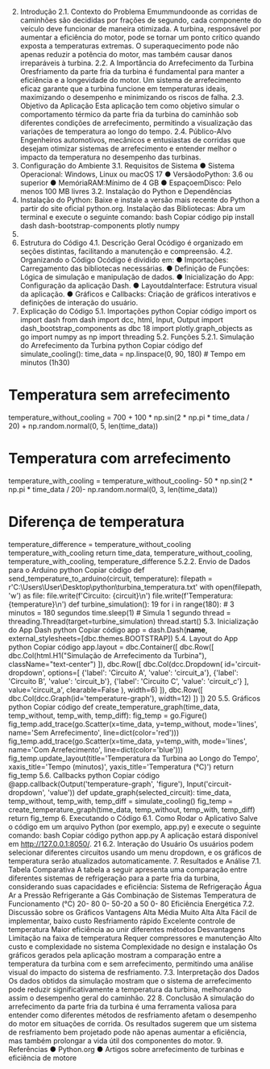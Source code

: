 
 2. Introdução
 2.1. Contexto do Problema
 Emummundoonde as corridas de caminhões são decididas por frações de segundo, cada
 componente do veículo deve funcionar de maneira otimizada. A turbina, responsável por
 aumentar a eficiência do motor, pode se tornar um ponto crítico quando exposta a temperaturas
 extremas. O superaquecimento pode não apenas reduzir a potência do motor, mas também
 causar danos irreparáveis à turbina.
 2.2. A Importância do Arrefecimento da Turbina
 Oresfriamento da parte fria da turbina é fundamental para manter a eficiência e a longevidade
 do motor. Um sistema de arrefecimento eficaz garante que a turbina funcione em temperaturas
 ideais, maximizando o desempenho e minimizando os riscos de falha.
 2.3. Objetivo da Aplicação
 Esta aplicação tem como objetivo simular o comportamento térmico da parte fria da turbina do
 caminhão sob diferentes condições de arrefecimento, permitindo a visualização das variações
 de temperatura ao longo do tempo.
 2.4. Público-Alvo
 Engenheiros automotivos, mecânicos e entusiastas de corridas que desejam otimizar sistemas
 de arrefecimento e entender melhor o impacto da temperatura no desempenho das turbinas.
 3. Configuração do Ambiente
 3.1. Requisitos de Sistema
 ● Sistema Operacional: Windows, Linux ou macOS
 17
● VersãodoPython: 3.6 ou superior
 ● MemóriaRAM:Mínimo de 4 GB
 ● EspaçoemDisco: Pelo menos 100 MB livres
 3.2. Instalação do Python e Dependências
 1. Instalação do Python: Baixe e instale a versão mais recente do Python a partir do site
 oficial python.org.
 Instalação das Bibliotecas: Abra um terminal e execute o seguinte comando:
 bash
 Copiar código
 pip install dash dash-bootstrap-components plotly numpy
 2.
 4. Estrutura do Código
 4.1. Descrição Geral
 Ocódigo é organizado em seções distintas, facilitando a manutenção e compreensão.
 4.2. Organizando o Código
 Ocódigo é dividido em:
 ● Importações: Carregamento das bibliotecas necessárias.
 ● Definição de Funções: Lógica de simulação e manipulação de dados.
 ● Inicialização do App: Configuração da aplicação Dash.
 ● LayoutdaInterface: Estrutura visual da aplicação.
 ● Gráficos e Callbacks: Criação de gráficos interativos e definições de interação do
 usuário.
 5. Explicação do Código
 5.1. Importações
 python
 Copiar código
 import os
 import dash
 from dash import dcc, html, Input, Output
 import dash_bootstrap_components as dbc
 18
import plotly.graph_objects as go
 import numpy as np
 import threading
 5.2. Funções
 5.2.1. Simulação do Arrefecimento da Turbina
 python
 Copiar código
 def simulate_cooling():
 time_data = np.linspace(0, 90, 180) # Tempo em minutos (1h30)
 # Temperatura sem arrefecimento
 temperature_without_cooling = 700 + 100 * np.sin(2 * np.pi *
 time_data / 20) + np.random.normal(0, 5, len(time_data))
 # Temperatura com arrefecimento
 temperature_with_cooling = temperature_without_cooling- 50 *
 np.sin(2 * np.pi * time_data / 20)- np.random.normal(0, 3,
 len(time_data))
 # Diferença de temperatura
 temperature_difference = temperature_without_cooling
temperature_with_cooling
 return time_data, temperature_without_cooling,
 temperature_with_cooling, temperature_difference
 5.2.2. Envio de Dados para o Arduino
 python
 Copiar código
 def send_temperature_to_arduino(circuit, temperature):
 filepath = r'C:\Users\User\Desktop\python\turbina_temperatura.txt'
 with open(filepath, 'w') as file:
 file.write(f'Circuito: {circuit}\n')
 file.write(f'Temperatura: {temperature}\n')
 def turbine_simulation():
 19
for i in range(180): # 3 minutos = 180 segundos
 time.sleep(1) # Simula 1 segundo
 thread = threading.Thread(target=turbine_simulation)
 thread.start()
 5.3. Inicialização do App Dash
 python
 Copiar código
 app = dash.Dash(__name__, external_stylesheets=[dbc.themes.BOOTSTRAP])
 5.4. Layout do App
 python
 Copiar código
 app.layout = dbc.Container([
 dbc.Row([
 dbc.Col(html.H1("Simulação de Arrefecimento da Turbina"),
 className="text-center")
 ]),
 dbc.Row([
 dbc.Col(dcc.Dropdown(
 id='circuit-dropdown',
 options=[
 {'label': 'Circuito A', 'value': 'circuit_a'},
 {'label': 'Circuito B', 'value': 'circuit_b'},
 {'label': 'Circuito C', 'value': 'circuit_c'}
 ],
 value='circuit_a',
 clearable=False
 ), width=6)
 ]),
 dbc.Row([
 dbc.Col(dcc.Graph(id='temperature-graph'), width=12)
 ])
 ])
 20
5.5. Gráficos
 python
 Copiar código
 def create_temperature_graph(time_data, temp_without, temp_with,
 temp_diff):
 fig_temp = go.Figure()
 fig_temp.add_trace(go.Scatter(x=time_data, y=temp_without,
 mode='lines', name='Sem Arrefecimento', line=dict(color='red')))
 fig_temp.add_trace(go.Scatter(x=time_data, y=temp_with,
 mode='lines', name='Com Arrefecimento', line=dict(color='blue')))
 fig_temp.update_layout(title='Temperatura da Turbina ao Longo do
 Tempo', xaxis_title='Tempo (minutos)', yaxis_title='Temperatura (°C)')
 return fig_temp
 5.6. Callbacks
 python
 Copiar código
 @app.callback(Output('temperature-graph', 'figure'),
 Input('circuit-dropdown', 'value'))
 def update_graph(selected_circuit):
 time_data, temp_without, temp_with, temp_diff = simulate_cooling()
 fig_temp = create_temperature_graph(time_data, temp_without,
 temp_with, temp_diff)
 return fig_temp
 6. Executando o Código
 6.1. Como Rodar o Aplicativo
 Salve o código em um arquivo Python (por exemplo, app.py) e execute o seguinte comando:
 bash
 Copiar código
 python app.py
 A aplicação estará disponível em http://127.0.0.1:8050/.
 21
6.2. Interação do Usuário
 Os usuários podem selecionar diferentes circuitos usando um menu dropdown, e os gráficos de
 temperatura serão atualizados automaticamente.
 7. Resultados e Análise
 7.1. Tabela Comparativa
 A tabela a seguir apresenta uma comparação entre diferentes sistemas de refrigeração para a
 parte fria da turbina, considerando suas capacidades e eficiência:
 Sistema de
 Refrigeração
 Água
 Ar a Pressão
 Refrigerante a
 Gás
 Combinação
 de Sistemas
 Temperatura de
 Funcionamento
 (°C)
 20- 80
 0- 50-20 a 50
 0- 80
 Eficiência
 Energética
 7.2. Discussão sobre os Gráficos
 Vantagens
 Alta
 Média
 Muito Alta
 Alta
 Fácil de
 implementar,
 baixo custo
 Resfriamento
 rápido
 Excelente
 controle de
 temperatura
 Maior eficiência
 ao unir diferentes
 métodos
 Desvantagens
 Limitação na
 faixa de
 temperatura
 Requer
 compressores e
 manutenção
 Alto custo e
 complexidade no
 sistema
 Complexidade no
 design e
 instalação
 Os gráficos gerados pela aplicação mostram a comparação entre a temperatura da turbina com
 e sem arrefecimento, permitindo uma análise visual do impacto do sistema de resfriamento.
 7.3. Interpretação dos Dados
 Os dados obtidos da simulação mostram que o sistema de arrefecimento pode reduzir
 significativamente a temperatura da turbina, melhorando assim o desempenho geral do
 caminhão.
 22
8. Conclusão
 A simulação do arrefecimento da parte fria da turbina é uma ferramenta valiosa para entender
 como diferentes métodos de resfriamento afetam o desempenho do motor em situações de
 corrida. Os resultados sugerem que um sistema de resfriamento bem projetado pode não
 apenas aumentar a eficiência, mas também prolongar a vida útil dos componentes do motor.
 9. Referências
 ● Python.org
 ● Artigos sobre arrefecimento de turbinas e eficiência de motore
